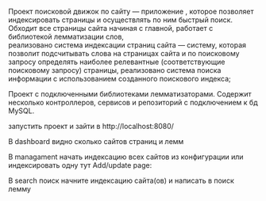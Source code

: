 Проект поисковой движок по сайту — приложение , которое позволяет индексировать страницы и осуществлять по ним быстрый поиск.
Обходит все страницы сайта начиная с главной, работает с библиотекой лемматизации слов,  
реализовано система индексации страниц сайта — систему, которая позволит подсчитывать слова на страницах сайта и по поисковому запросу определять наиболее релевантные (соответствующие поисковому запросу) страницы,
реализовано система поиска информации с использованием созданного поискового индекса;

Проект с подключенными библиотеками лемматизаторами. Содержит несколько контроллеров, сервисов и репозиторий с подключением к бд MySQL.

запустить проект и зайти в http://localhost:8080/ 

В dashboard видно сколько сайтов страниц и лемм 

В managament начать индексацию всех сайтов из конфигурации или индексировать одну тут Add/update page:

В search поиск начните индексацию сайта(ов) и написать в поиск лемму